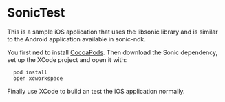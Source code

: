 SonicTest
======

This is a sample iOS application that uses the libsonic library and is similar
to the Android application available in sonic-ndk.

You first ned to install [CocoaPods](http://cocoapods.org/). Then
download the Sonic dependency, set up the XCode project and open it with:

      pod install
      open xcworkspace

Finally use XCode to build an test the iOS application normally.
